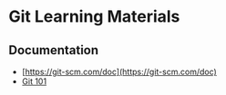 # Git Learning Materials

## Documentation
* [https://git-scm.com/doc](https://git-scm.com/doc)
* [Git 101](https://infrastructureascode.ch/git101.html)
